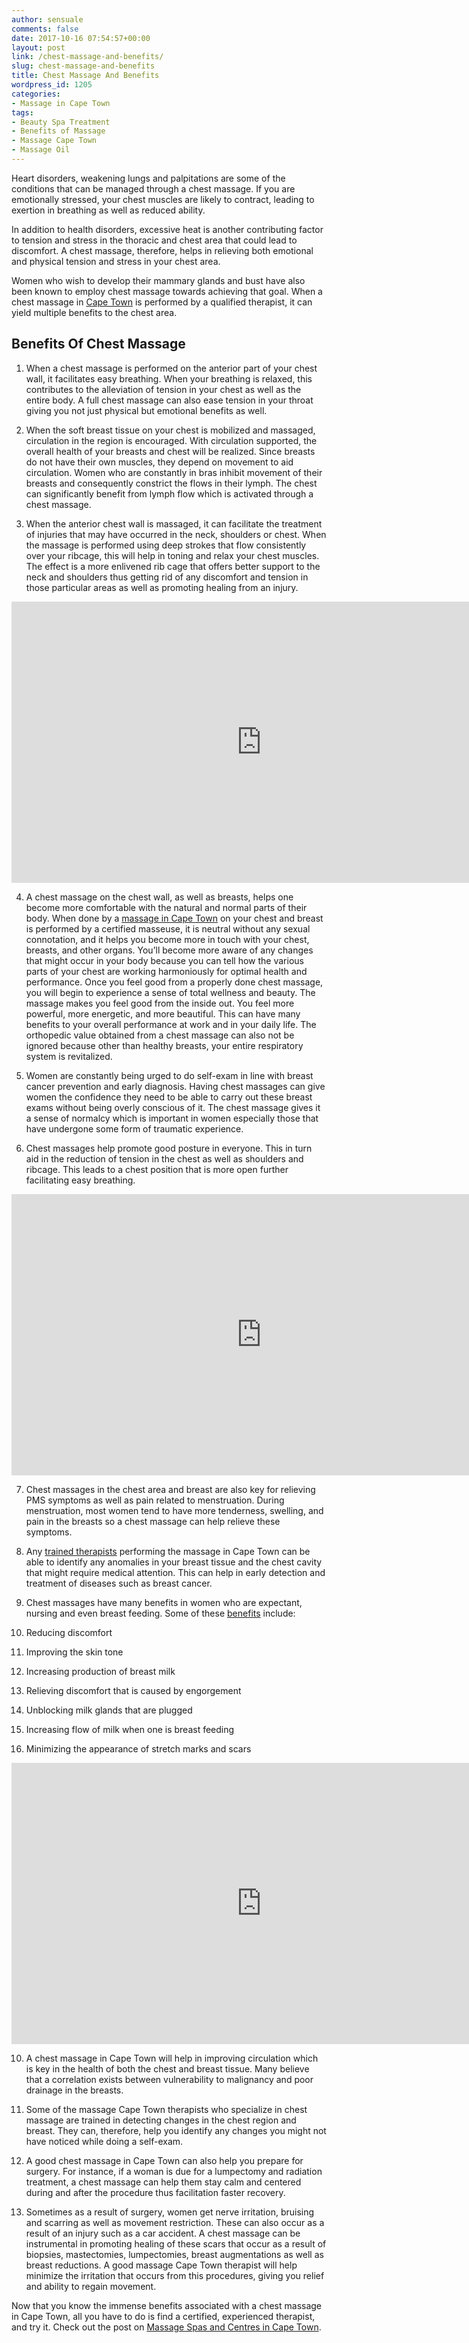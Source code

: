 ```yaml
---
author: sensuale
comments: false
date: 2017-10-16 07:54:57+00:00
layout: post
link: /chest-massage-and-benefits/
slug: chest-massage-and-benefits
title: Chest Massage And Benefits
wordpress_id: 1205
categories:
- Massage in Cape Town
tags:
- Beauty Spa Treatment
- Benefits of Massage
- Massage Cape Town
- Massage Oil
---
```


Heart disorders, weakening lungs and palpitations are some of the conditions that can be managed through a chest massage. If you are emotionally stressed, your chest muscles are likely to contract, leading to exertion in breathing as well as reduced ability.

In addition to health disorders, excessive heat is another contributing factor to tension and stress in the thoracic and chest area that could lead to discomfort. A chest massage, therefore, helps in relieving both emotional and physical tension and stress in your chest area.

Women who wish to develop their mammary glands and bust have also been known to employ chest massage towards achieving that goal. When a chest massage in [Cape Town](/top-massage-parlours-in-cape-town/) is performed by a qualified therapist, it can yield multiple benefits to the chest area.


## Benefits Of Chest Massage


1. When a chest massage is performed on the anterior part of your chest wall, it facilitates easy breathing. When your breathing is relaxed, this contributes to the alleviation of tension in your chest as well as the entire body. A full chest massage can also ease tension in your throat giving you not just physical but emotional benefits as well.

2. When the soft breast tissue on your chest is mobilized and massaged, circulation in the region is encouraged. With circulation supported, the overall health of your breasts and chest will be realized. Since breasts do not have their own muscles, they depend on movement to aid circulation. Women who are constantly in bras inhibit movement of their breasts and consequently constrict the flows in their lymph. The chest can significantly benefit from lymph flow which is activated through a chest massage.

3. When the anterior chest wall is massaged, it can facilitate the treatment of injuries that may have occurred in the neck, shoulders or chest. When the massage is performed using deep strokes that flow consistently over your ribcage, this will help in toning and relax your chest muscles. The effect is a more enlivened rib cage that offers better support to the neck and shoulders thus getting rid of any discomfort and tension in those particular areas as well as promoting healing from an injury.

<p><iframe title="Scraping Technique for Opening the Chest; Bodybuilder Massage" width="800" height="450" src="https://www.youtube.com/embed/0TN0zVGNF8w?feature=oembed" frameborder="0" allow="accelerometer; autoplay; encrypted-media; gyroscope; picture-in-picture" allowfullscreen></iframe></p>

4. A chest massage on the chest wall, as well as breasts, helps one become more comfortable with the natural and normal parts of their body. When done by a [massage in Cape Town](/why-swedish-massage-is-perfect-at-the-beauty-spa/) on your chest and breast is performed by a certified masseuse, it is neutral without any sexual connotation, and it helps you become more in touch with your chest, breasts, and other organs. You’ll become more aware of any changes that might occur in your body because you can tell how the various parts of your chest are working harmoniously for optimal health and performance. Once you feel good from a properly done chest massage, you will begin to experience a sense of total wellness and beauty. The massage makes you feel good from the inside out. You feel more powerful, more energetic, and more beautiful. This can have many benefits to your overall performance at work and in your daily life. The orthopedic value obtained from a chest massage can also not be ignored because other than healthy breasts, your entire respiratory system is revitalized.

5. Women are constantly being urged to do self-exam in line with breast cancer prevention and early diagnosis. Having chest massages can give women the confidence they need to be able to carry out these breast exams without being overly conscious of it. The chest massage gives it a sense of normalcy which is important in women especially those that have undergone some form of traumatic experience.

6. Chest massages help promote good posture in everyone. This in turn aid in the reduction of tension in the chest as well as shoulders and ribcage. This leads to a chest position that is more open further facilitating easy breathing.

<p><iframe title="Chest &amp; Shoulder Massage Therapy, How To Swedish &amp; Deep Tissues Techniques" width="800" height="450" src="https://www.youtube.com/embed/TYqb1v2Ttrs?feature=oembed" frameborder="0" allow="accelerometer; autoplay; encrypted-media; gyroscope; picture-in-picture" allowfullscreen></iframe></p>

7. Chest massages in the chest area and breast are also key for relieving PMS symptoms as well as pain related to menstruation. During menstruation, most women tend to have more tenderness, swelling, and pain in the breasts so a chest massage can help relieve these symptoms.

8. Any [trained therapists](/different-types-of-massages-to-find-in-cape-town/) performing the massage in Cape Town can be able to identify any anomalies in your breast tissue and the chest cavity that might require medical attention. This can help in early detection and treatment of diseases such as breast cancer.

9. Chest massages have many benefits in women who are expectant, nursing and even breast feeding. Some of these [benefits](/different-beauty-spa-services-and-where-to-find-in-cape-town/) include:

1. Reducing discomfort
2. Improving the skin tone
3. Increasing production of breast milk
4. Relieving discomfort that is caused by engorgement
5. Unblocking milk glands that are plugged
6. Increasing flow of milk when one is breast feeding
7. Minimizing the appearance of stretch marks and scars

<p><iframe title="How To Massage The Pec Muscles, Upper Chest, Advanced Massage Therapy Techniques Athena Jezik" width="800" height="450" src="https://www.youtube.com/embed/tP8AuGvUEQM?feature=oembed" frameborder="0" allow="accelerometer; autoplay; encrypted-media; gyroscope; picture-in-picture" allowfullscreen></iframe></p>

10. A chest massage in Cape Town will help in improving circulation which is key in the health of both the chest and breast tissue. Many believe that a correlation exists between vulnerability to malignancy and poor drainage in the breasts.

11. Some of the massage Cape Town therapists who specialize in chest massage are trained in detecting changes in the chest region and breast. They can, therefore, help you identify any changes you might not have noticed while doing a self-exam.

12. A good chest massage in Cape Town can also help you prepare for surgery. For instance, if a woman is due for a lumpectomy and radiation treatment, a chest massage can help them stay calm and centered during and after the procedure thus facilitation faster recovery.

13. Sometimes as a result of surgery, women get nerve irritation, bruising and scarring as well as movement restriction. These can also occur as a result of an injury such as a car accident. A chest massage can be instrumental in promoting healing of these scars that occur as a result of biopsies, mastectomies, lumpectomies, breast augmentations as well as breast reductions. A good massage Cape Town therapist will help minimize the irritation that occurs from this procedures, giving you relief and ability to regain movement.

Now that you know the immense benefits associated with a chest massage in Cape Town, all you have to do is find a certified, experienced therapist, and try it. Check out the post on [Massage Spas and Centres in Cape Town](/top-spas-and-massage-centres-in-cape-town/).

